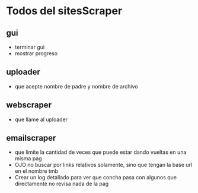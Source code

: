 # Todos del sitesScraper

## gui
* terminar gui
* mostrar progreso

## uploader
* que acepte nombre de padre y nombre de archivo


## webscraper
* que llame al uploader

## emailscraper
* que limite la cantidad de veces que puede estar dando vueltas en una misma pag
* OJO no buscar por links relativos solamente, sino que tengan la base url en el nombre tmb
* Crear un log detallado para ver que concha pasa con algunos que directamente no revisa nada de la pag
